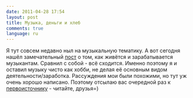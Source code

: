 ```yaml
---
date: 2011-04-28 17:54
layout: post
title: Музыка, деньги и хлеб
comments: true
language: ru
---
```


Я тут совсем недавно ныл на музыкальную тематику. А вот сегодня нашёл
замечательный [пост](http://z8z.livejournal.com/32666.html) о том, как живётся
и зарабатывается музыкантам. Сравнил с собой - всё сходится. Именно поэтому я
и оставил музыку чисто как хобби, не делая её основным видом
деятельности/заработка. Рассуждения мои были похожими, но тут уж очень хорошо
написано. Поэтому отсылаю вас очередной раз к
[первоисточнику](http://z8z.livejournal.com/32666.html) - читайте, друзья=)

